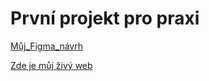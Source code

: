 # První projekt pro praxi

[Můj_Figma_návrh](https://www.figma.com/file/OIejTvjNXGPIxhVpZ3RgnF/Jech_4Pproject?node-id=0%3A1&t=FsYkuISFpm9t6rpY-1)

[Zde je můj živý web](https://pslib-cz.github.io/2022l3web-pppp-Yechenzie/)



